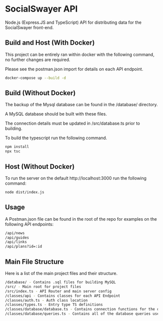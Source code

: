 # SocialSwayer API
Node.js (Express.JS and TypeScript) API for distributing data for the SocialSwayer front-end.

## Build and Host (With Docker)
This project can be entirely ran within docker with the following command, no further changes are required.

Please see the postman.json import for details on each API endpoint.

```bash
docker-compose up --build -d
```

## Build (Without Docker)
The backup of the Mysql database can be found in the /database/ directory. 

A MySQL database should be built with these files. 

The connection details must be updated in /src/database.ts prior to building. 

To build the typescript run the following command.

```bash
npm install
npx tsc
```

## Host (Without Docker)
To run the server on the default http://localhost:3000 run the following command:

```bash
node dist/index.js
```

## Usage
A Postman.json file can be found in the root of the repo for examples on the following API endpoints:

```bash
/api/news
/api/guides
/api/links
/api/plans?id=:id
```

## Main File Structure
Here is a list of the main project files and their structure. 

```bash
/database/ - Contains .sql files for building MySQL
/src/ - Main root for project files
/src/index.ts - API Router and main server config
/classes/api - Contains classes for each API Endpoint
/classes/auth.ts - Auth class location
/classes/types.ts - Entry type TS definitions
/classes/database/database.ts - Contains connection functions for the database
/classes/database/queries.ts - Contains all of the database queries used
```

